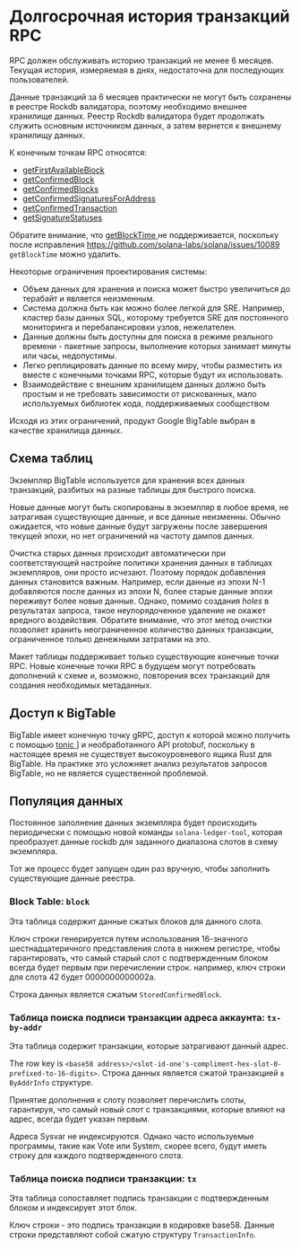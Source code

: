 # Долгосрочная история транзакций RPC

RPC должен обслуживать историю транзакций не менее 6 месяцев. Текущая история, измеряемая в днях, недостаточна для последующих пользователей.

Данные транзакций за 6 месяцев практически не могут быть сохранены в реестре Rockdb валидатора, поэтому необходимо внешнее хранилище данных. Реестр Rockdb валидатора будет продолжать служить основным источником данных, а затем вернется к внешнему хранилищу данных.

К конечным точкам RPC относятся:

- [getFirstAvailableBlock](developing/clients/jsonrpc-api.md#getfirstavailableblock)
- [getConfirmedBlock](developing/clients/jsonrpc-api.md#getconfirmedblock)
- [getConfirmedBlocks](developing/clients/jsonrpc-api.md#getconfirmedblocks)
- [getConfirmedSignaturesForAddress](developing/clients/jsonrpc-api.md#getconfirmedsignaturesforaddress)
- [getConfirmedTransaction](developing/clients/jsonrpc-api.md#getconfirmedtransaction)
- [getSignatureStatuses](developing/clients/jsonrpc-api.md#getsignaturestatuses)

Обратите внимание, что [ getBlockTime ](developing/clients/jsonrpc-api.md#getblocktime) не поддерживается, поскольку после исправления https://github.com/solana-labs/solana/issues/10089 `getBlockTime` можно удалить.

Некоторые ограничения проектирования системы:

- Объем данных для хранения и поиска может быстро увеличиться до терабайт и является неизменным.
- Система должна быть как можно более легкой для SRE. Например, кластер базы данных SQL, которому требуется SRE для постоянного мониторинга и перебалансировки узлов, нежелателен.
- Данные должны быть доступны для поиска в режиме реального времени - пакетные запросы, выполнение которых занимает минуты или часы, недопустимы.
- Легко реплицировать данные по всему миру, чтобы разместить их вместе с конечными точками RPC, которые будут их использовать.
- Взаимодействие с внешним хранилищем данных должно быть простым и не требовать зависимости от рискованных, мало используемых библиотек кода, поддерживаемых сообществом

Исходя из этих ограничений, продукт Google BigTable выбран в качестве хранилища данных.

## Схема таблиц

Экземпляр BigTable используется для хранения всех данных транзакций, разбитых на разные таблицы для быстрого поиска.

Новые данные могут быть скопированы в экземпляр в любое время, не затрагивая существующие данные, и все данные неизменны. Обычно ожидается, что новые данные будут загружены после завершения текущей эпохи, но нет ограничений на частоту дампов данных.

Очистка старых данных происходит автоматически при соответствующей настройке политики хранения данных в таблицах экземпляров, они просто исчезают. Поэтому порядок добавления данных становится важным. Например, если данные из эпохи N-1 добавляются после данных из эпохи N, более старые данные эпохи переживут более новые данные. Однако, помимо создания _holes_ в результатах запроса, такое неупорядоченное удаление не окажет вредного воздействия. Обратите внимание, что этот метод очистки позволяет хранить неограниченное количество данных транзакции, ограниченное только денежными затратами на это.

Макет таблицы поддерживает только существующие конечные точки RPC. Новые конечные точки RPC в будущем могут потребовать дополнений к схеме и, возможно, повторения всех транзакций для создания необходимых метаданных.

## Доступ к BigTable

BigTable имеет конечную точку gRPC, доступ к которой можно получить с помощью [ tonic ](https://crates.io/crates/crate)] и необработанного API protobuf, поскольку в настоящее время не существует высокоуровневого ящика Rust для BigTable. На практике это усложняет анализ результатов запросов BigTable, но не является существенной проблемой.

## Популяция данных

Постоянное заполнение данных экземпляра будет происходить периодически с помощью новой команды `solana-ledger-tool`, которая преобразует данные rockdb для заданного диапазона слотов в схему экземпляра.

Тот же процесс будет запущен один раз вручную, чтобы заполнить существующие данные реестра.

### Block Table: `block`

Эта таблица содержит данные сжатых блоков для данного слота.

Ключ строки генерируется путем использования 16-значного шестнадцатеричного представления слота в нижнем регистре, чтобы гарантировать, что самый старый слот с подтвержденным блоком всегда будет первым при перечислении строк. например, ключ строки для слота 42 будет 0000000000002a.

Строка данных является сжатым `StoredConfirmedBlock`.

### Таблица поиска подписи транзакции адреса аккаунта: `tx-by-addr`

Эта таблица содержит транзакции, которые затрагивают данный адрес.

The row key is `<base58 address>/<slot-id-one's-compliment-hex-slot-0-prefixed-to-16-digits>`. Строка данных является сжатой транзакцией `в ByAddrInfo` структуре.

Принятие дополнения к слоту позволяет перечислить слоты, гарантируя, что самый новый слот с транзакциями, которые влияют на адрес, всегда будет указан первым.

Адреса Sysvar не индексируются. Однако часто используемые программы, такие как Vote или System, скорее всего, будут иметь строку для каждого подтвержденного слота.

### Таблица поиска подписи транзакции: `tx`

Эта таблица сопоставляет подпись транзакции с подтвержденным блоком и индексирует этот блок.

Ключ строки - это подпись транзакции в кодировке base58. Данные строки представляют собой сжатую структуру `TransactionInfo`.
